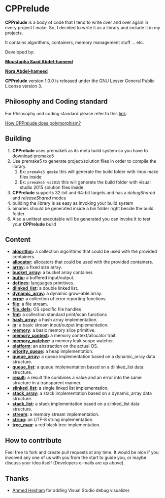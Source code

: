 # CPPrelude

**CPPrelude** is a body of code that I tend to write over and over again in every project I make. So, I decided to write it as a library and include it in my projects.

It contains algorithms, containers, memory management stuff ... etc.

Developed by:

**[Moustapha Saad Abdel-hameed](mailto:moustapha.saad.abdelhamed@gmail.com)**

**[Nora Abdel-hameed](mailto:nora.abdelhameed@gmail.com)**

**CPPrelude** version 1.0.0 is released under the GNU Lesser General Public License version 3.

## Philosophy and Coding standard

For Philosophy and coding standard please refer to this [link](https://moustaphasaad.github.io/2017/08/05/cpprelude/).

[How CPPrelude does polymorphism?](https://moustaphasaad.github.io/2018/01/06/How-CPPrelude-does-polymorphism/)

## Building

1. **CPPrelude** uses premake5 as its meta build system so you have to download premake5
2. Use premake5 to generate project/solution files in order to compile the library.
   1. Ex: `premake5 gmake` this will generate the build folder with linux make files inside
   2. Ex: `premake5 vs2015` this will generate the build folder with visual studio 2015 solution files inside
3. **CPPrelude** supports 32-bit and 64-bit targets and has a *debugShared* and *releaseShared* modes
4. building the library is as easy as invoking your build system
5. binaries should be generated inside a bin folder right beside the build folder
6. Also a unittest executable will be generated you can invoke it to test your **CPPrelude** build

## Content

- **[algorithm](Files/algorithm.md):** a collection algorithms that could be used with the provided containers.
- **[allocator](Files/allocator.md):** allocators that could be used with the provided containers.
- **[array](Files/array.md):** a fixed size array.
- **[bucket_array](Files/bucket_array.md):** a bucket array container.
- **[bufio](Files/bufio.md):** a buffered input/output.
- **[defines](Files/defines.md):** languages primitives.
- **[dlinked_list](Files/dlinked_list.md):** a double linked list.
- **[dynamic_array](Files/dynamic_array.md):** a dynamic grow-able array.
- **[error](Files/error.md):** a collection of error reporting functions.
- **[file](Files/file.md):** a file stream.
- **[file_defs](Files/file_defs.md):** OS specific file handles
- **[fmt](Files/fmt.md):** a collection standard print/scan functions
- **[hash_array](Files/hash_array.md):** a hash array implementation.
- **[io](Files/io.md):** a basic stream input/output implementation.
- **[memory](Files/memory.md):** a basic memory slice primitive.
- **[memory_context](Files/memory_context.md):** a memory context/allocator trait.
- **[memory_watcher](Files/memory_watcher.md):** a memory leak scope watcher.
- **[platform](Files/platform.md):** an abstraction on the actual OS.
- **[priority_queue](Files/priority_queue.md):** a heap implementation.
- **[queue_array](Files/queue_array.md):** a queue implementation based on a dynamic_array data structure.
- **[queue_list](Files/queue_list.md):** a queue implementation based on a dlinked_list data structure.
- **[result](Files/result.md):** a result the combines a value and an error into the same structure in a transparent manner.
- **[slinked_list](Files/slinked_list.md):** a single linked list implementation.
- **[stack_array](Files/stack_array.md):** a stack implementation based on a dynamic_array data structure.
- **[stack_list](Files/stack_list.md):** a stack implementation based on a slinked_list data structure.
- **[stream](Files/stream.md):** a memory stream implementation.
- **[string](Files/string.md):** an UTF-8 string implementation.
- **[tree_map](Files/tree_map.md):** a red black tree implementation.

## How to contribute

Feel free to fork and create pull requests at any time. It would be nice if you involved any one of us with you from the start to guide you, or maybe discuss your idea itself (Developers e-mails are up above).

## Thanks
- [Ahmed Hesham](mailto:ahesham@outlook.com) for adding Visual Studio debug visualizer.